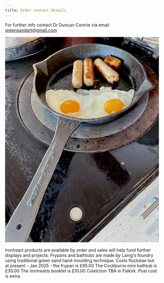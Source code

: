 ```yaml
---
title: Order contact details
---
```


For further info contact Dr Duncan Comrie via email <greensandart@gmail.com>

![Sausages and egg](../images/IronheartpanonAgaJune2022.jpg)

Ironheart products are available by order and sales will help fund further displays and projects.
Frypans and bathtubs are made by Laing's foundry using traditional green sand hand moulding technique.
Costs fluctutae but at present - Jan 2025 - the frypan is £95.00
The Cockburns mini bathtub is £30.00
The ironhearts booklet is £10.00
Colelction TBA in Falkirk.
Post cost is extra.
